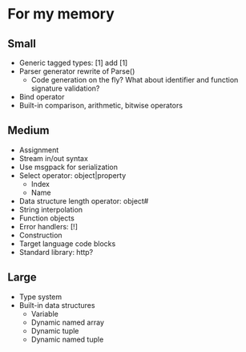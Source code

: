 # For my memory

## Small

* Generic tagged types: [1] add [1]
* Parser generator rewrite of Parse()
  * Code generation on the fly? What about identifier and function signature validation?
* Bind operator
* Built-in comparison, arithmetic, bitwise operators

## Medium

* Assignment
* Stream in/out syntax
* Use msgpack for serialization
* Select operator: object|property
  * Index
  * Name
* Data structure length operator: object#
* String interpolation
* Function objects
* Error handlers: [!]
* Construction
* Target language code blocks
* Standard library: http?

## Large

* Type system
* Built-in data structures
  * Variable
  * Dynamic named array
  * Dynamic tuple
  * Dynamic named tuple
